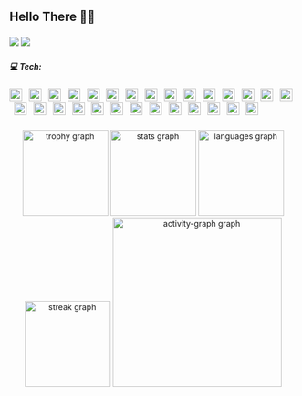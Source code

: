 <h2 align="left">Hello There 👋🏻</h2>

###

<div align="left">
  <img src="https://visitor-badge.laobi.icu/badge?page_id=firmanzain.firmanzain&right_color=orangered&left_text=PROFILE%20VIEWS"  />
  <img src="https://hits.seeyoufarm.com/api/count/incr/badge.svg?url=https://github.com/firmanzain&count_bg=%235F8670&icon=mediafire.svg&icon_color=%23E7E7E7&title=HITS&edge_flat=false" />
</div>

###

<h5 align="left">💻 Tech:</h5>

###

<div align="left">
  <img src="https://img.shields.io/badge/HTML5-E34F26?logo=html5&logoColor=white&style=for-the-badge" height="22" alt="html5 logo"  />
  <img width="4" />
  <img src="https://img.shields.io/badge/CSS3-1572B6?logo=css3&logoColor=white&style=for-the-badge" height="22" alt="css3 logo"  />
  <img width="4" />
  <img src="https://img.shields.io/badge/Sass-CC6699?logo=sass&logoColor=black&style=for-the-badge" height="22" alt="sass logo"  />
  <img width="4" />
  <img src="https://img.shields.io/badge/PHP-777BB4?logo=php&logoColor=black&style=for-the-badge" height="22" alt="php logo"  />
  <img width="4" />
  <img src="https://img.shields.io/badge/JavaScript-F7DF1E?logo=javascript&logoColor=black&style=for-the-badge" height="22" alt="javascript logo"  />
  <img width="4" />
  <img src="https://img.shields.io/badge/TypeScript-3178C6?logo=typescript&logoColor=white&style=for-the-badge" height="22" alt="typescript logo"  />
  <img width="4" />
  <img src="https://img.shields.io/badge/Markdown-000000?logo=markdown&logoColor=white&style=for-the-badge" height="22" alt="markdown logo"  />
  <img width="4" />
  <img src="https://img.shields.io/badge/CodeIgniter-EF4223?logo=codeigniter&logoColor=white&style=for-the-badge" height="22" alt="codeigniter logo"  />
  <img width="4" />
  <img src="https://img.shields.io/badge/Laravel-FF2D20?logo=laravel&logoColor=white&style=for-the-badge" height="22" alt="laravel logo"  />
  <img width="4" />
  <img src="https://img.shields.io/badge/Node.js-339933?logo=nodedotjs&logoColor=white&style=for-the-badge" height="22" alt="nodejs logo"  />
  <img width="4" />
  <img src="https://img.shields.io/badge/Express-000000?logo=express&logoColor=white&style=for-the-badge" height="22" alt="express logo"  />
  <img width="4" />
  <img src="https://img.shields.io/badge/Vue.js-4FC08D?logo=vuedotjs&logoColor=black&style=for-the-badge" height="22" alt="vuejs logo"  />
  <img width="4" />
  <img src="https://img.shields.io/badge/Nuxt.js-00DC82?logo=nuxtdotjs&logoColor=black&style=for-the-badge" height="22" alt="nuxtjs logo"  />
  <img width="4" />
  <img src="https://img.shields.io/badge/Vuetify-1867C0?logo=vuetify&logoColor=white&style=for-the-badge" height="22" alt="vuetify logo"  />
  <img width="4" />
  <img src="https://img.shields.io/badge/Bootstrap-7952B3?logo=bootstrap&logoColor=white&style=for-the-badge" height="22" alt="bootstrap logo"  />
  <img width="4" />
  <img src="https://img.shields.io/badge/Tailwind CSS-06B6D4?logo=tailwindcss&logoColor=black&style=for-the-badge" height="22" alt="tailwindcss logo"  />
  <img width="4" />
  <img src="https://img.shields.io/badge/MySQL-4479A1?logo=mysql&logoColor=white&style=for-the-badge" height="22" alt="mysql logo"  />
  <img width="4" />
  <img src="https://img.shields.io/badge/PostgreSQL-4169E1?logo=postgresql&logoColor=white&style=for-the-badge" height="22" alt="postgresql logo"  />
  <img width="4" />
  <img src="https://img.shields.io/badge/MongoDB-47A248?logo=mongodb&logoColor=white&style=for-the-badge" height="22" alt="mongodb logo"  />
  <img width="4" />
  <img src="https://img.shields.io/badge/Redis-DC382D?logo=redis&logoColor=white&style=for-the-badge" height="22" alt="redis logo"  />
  <img width="4" />
  <img src="https://img.shields.io/badge/Git-F05032?logo=git&logoColor=white&style=for-the-badge" height="22" alt="git logo"  />
  <img width="4" />
  <img src="https://img.shields.io/badge/Linux-FCC624?logo=linux&logoColor=black&style=for-the-badge" height="22" alt="linux logo"  />
  <img width="4" />
  <img src="https://img.shields.io/badge/Docker-2496ED?logo=docker&logoColor=white&style=for-the-badge" height="22" alt="docker logo"  />
  <img width="4" />
  <img src="https://img.shields.io/badge/Kubernetes-326CE5?logo=kubernetes&logoColor=white&style=for-the-badge" height="22" alt="kubernetes logo"  />
  <img width="4" />
  <img src="https://img.shields.io/badge/Socket.io-010101?logo=socketdotio&logoColor=white&style=for-the-badge" height="22" alt="socketio logo"  />
  <img width="4" />
  <img src="https://img.shields.io/badge/npm-CB3837?logo=npm&logoColor=white&style=for-the-badge" height="22" alt="npm logo"  />
  <img width="4" />
  <img src="https://img.shields.io/badge/Composer-885630?logo=composer&logoColor=white&style=for-the-badge" height="22" alt="composer logo"  />
  <img width="4" />
  <img src="https://img.shields.io/badge/Postman-FF6C37?logo=postman&logoColor=black&style=for-the-badge" height="22" alt="postman logo"  />
</div>

###

<div align="center">
  <img src="https://github-profile-trophy.vercel.app?username=firmanzain&theme=discord&column=-1&row=8&margin-w=8&margin-h=8&no-bg=false&no-frame=false&order=4" height="150" alt="trophy graph"  />
  <img src="https://github-readme-stats.vercel.app/api?username=firmanzain&hide_title=false&hide_rank=true&show_icons=true&include_all_commits=true&count_private=true&disable_animations=false&theme=discord_old_blurple&locale=en&hide_border=false&order=1&custom_title=Stats" height="150" alt="stats graph"  />
  <img src="https://github-readme-stats.vercel.app/api/top-langs?username=firmanzain&locale=en&hide_title=false&layout=compact&card_width=260&langs_count=6&theme=discord_old_blurple&hide_border=false&order=2" height="150" alt="languages graph"  />
  <img src="https://streak-stats.demolab.com?user=firmanzain&locale=en&mode=weekly&theme=discord_old_blurple&hide_border=false&border_radius=5&order=3" height="150" alt="streak graph"  />
  <img src="https://github-readme-activity-graph.vercel.app/graph?username=firmanzain&radius=16&theme=elegant&area=true&order=5" height="296" alt="activity-graph graph"  />
</div>

###
